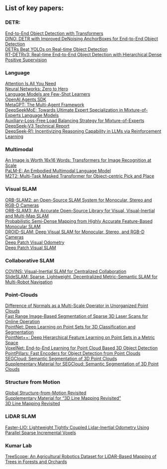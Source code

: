## List of key papers:
### DETR:
[End-to-End Object Detection with Transformers](https://arxiv.org/abs/2005.12872)  
[DINO: DETR with Improved DeNoising AnchorBoxes for End-to-End Object Detection](https://arxiv.org/abs/2203.03605)  
[DETRs Beat YOLOs on Real-time Object Detection](https://arxiv.org/abs/2304.08069)  
[RT-DETRv3: Real-time End-to-End Object Detection with Hierarchical Dense Positive Supervision](https://arxiv.org/abs/2409.08475)

### Language
[Attention Is All You Need](https://arxiv.org/abs/1706.03762)  
[Neural Networks: Zero to Hero](https://karpathy.ai/zero-to-hero.html)  
[Language Models are Few-Shot Learners](https://arxiv.org/abs/2005.14165)  
[OpenAI Agents SDK](https://github.com/openai/openai-agents-python?tab=readme-ov-file)  
[MetaGPT: The Multi-Agent Framework](https://github.com/geekan/MetaGPT)  
[DeepSeekMoE: Towards Ultimate Expert Specialization in Mixture-of-Experts Language Models](https://arxiv.org/abs/2401.06066)  
[Auxiliary-Loss-Free Load Balancing Strategy for Mixture-of-Experts](https://arxiv.org/abs/2408.15664)  
[DeepSeek-V3 Technical Report](https://arxiv.org/abs/2412.19437)  
[DeepSeek-R1: Incentivizing Reasoning Capability in LLMs via Reinforcement Learning](https://arxiv.org/abs/2501.12948)  

### Multimodal
[An Image is Worth 16x16 Words: Transformers for Image Recognition at Scale](https://arxiv.org/abs/2010.11929)  
[PaLM-E: An Embodied Multimodal Language Model](https://arxiv.org/abs/2303.03378)  
[M2T2: Multi-Task Masked Transformer for Object-centric Pick and Place](https://arxiv.org/abs/2311.00926)  
[]()

### Visual SLAM
[ORB-SLAM2: an Open-Source SLAM System for Monocular, Stereo and RGB-D Cameras](https://arxiv.org/abs/1610.06475)  
[ORB-SLAM3: An Accurate Open-Source Library for Visual, Visual-Inertial and Multi-Map SLAM](https://arxiv.org/abs/2007.11898)  
[Probabilistic Semi-Dense Mapping from Highly Accurate Feature-Based Monocular SLAM](https://www.roboticsproceedings.org/rss11/p41.pdf)  
[DROID-SLAM: Deep Visual SLAM for Monocular, Stereo, and RGB-D Cameras](https://arxiv.org/abs/2108.10869)  
[Deep Patch Visual Odometry](https://arxiv.org/abs/2208.04726)  
[Deep Patch Visual SLAM](https://arxiv.org/abs/2408.01654)  
[]()

### Collaborative SLAM
[COVINS: Visual-Inertial SLAM for Centralized Collaboration](https://arxiv.org/abs/2108.05756)  
[SlideSLAM: Sparse, Lightweight, Decentralized Metric-Semantic SLAM for Multi-Robot Navigation](https://arxiv.org/abs/2406.17249)  
[]()  

### Point-Clouds
[Difference of Normals as a Multi-Scale Operator in Unorganized Point Clouds](https://arxiv.org/abs/1209.1759)  
[Fast Range Image-Based Segmentation of Sparse 3D Laser Scans for Online Operation](https://www.ipb.uni-bonn.de/pdfs/bogoslavskyi16iros.pdf)  
[PointNet: Deep Learning on Point Sets for 3D Classification and Segmentation](https://arxiv.org/abs/1612.00593)  
[PointNet++: Deep Hierarchical Feature Learning on Point Sets in a Metric Space](https://arxiv.org/abs/1706.02413)  
[VoxelNet: End-to-End Learning for Point Cloud Based 3D Object Detection](https://arxiv.org/abs/1711.06396)  
[PointPillars: Fast Encoders for Object Detection from Point Clouds](https://arxiv.org/abs/1812.05784)  
[SEGCloud: Semantic Segmentation of 3D Point Clouds](https://arxiv.org/abs/1710.07563)  
[Supplementary Material for SEGCloud: Semantic Segmentation of 3D Point Clouds](https://cvgl.stanford.edu/projects/segcloud/supplementary.pdf)  
[]()

### Structure from Motion
[Global Structure-from-Motion Revisited](https://arxiv.org/abs/2407.20219)  
[Supplementary Material for “3D Line Mapping Revisited”](http://b1ueber2y.me/projects/LIMAP/limap-supp.pdf)  
[3D Line Mapping Revisited](https://arxiv.org/abs/2303.17504)  

### LiDAR SLAM 
[Faster-LIO: Lightweight Tightly Coupled Lidar-Inertial Odometry Using Parallel Sparse Incremental Voxels](https://ieeexplore.ieee.org/stamp/stamp.jsp?tp=&arnumber=9718203)  
[]()

### Kumar Lab
[TreeScope: An Agricultural Robotics Dataset for LiDAR-Based Mapping of Trees in Forests and Orchards](https://arxiv.org/abs/2310.02162)  
[]()  

